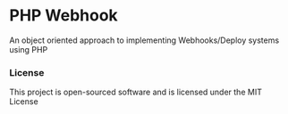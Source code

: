PHP Webhook
===========
An object oriented approach to implementing Webhooks/Deploy systems using PHP


### License
This project is open-sourced software and is licensed under the MIT License
